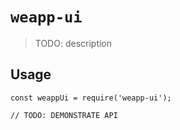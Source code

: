 # `weapp-ui`

> TODO: description

## Usage

```
const weappUi = require('weapp-ui');

// TODO: DEMONSTRATE API
```
